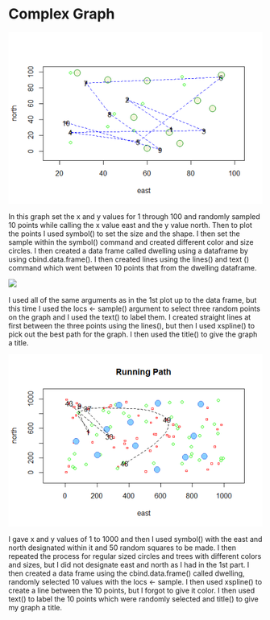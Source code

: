 # Complex Graph

![](Rplot_with_10_points.png)

In this graph set the x and y values for 1 through 100 and randomly sampled 10 points while calling the x value east and the y value north. Then to plot the points I used symbol() to set the size and the shape. I then set the sample within the symbol() command and created different color and size circles. I then created a data frame called dwelling using a dataframe by using cbind.data.frame(). I then created lines using the lines() and text () command which went between 10 points that from the dwelling dataframe.

![](Rplotfinalcomlex.png)

I used all of the same arguments as in the 1st plot up to the data frame, but this time I used the locs <- sample() argument to select three random points on the graph and I used the text() to label them. I created straight lines at first between the three points using the lines(), but then I used xspline() to pick out the best path for the graph. I then used the title() to give the graph a title.

![](RplotRunningPath.png)

I gave x and y values of 1 to 1000 and then I used symbol() with the east and north designated within it and 50 random squares to be made. I then repeated the process for regular sized circles and trees with different colors and sizes, but I did not designate east and north as I had in the 1st part. I then created a data frame using the cbind.data.frame() called dwelling, randomly selected 10 values with the locs <- sample. I then used xspline() to create a line between the 10 points, but I forgot to give it color. I then used text() to label the 10 points which were randomly selected and title() to give my graph a title. 
